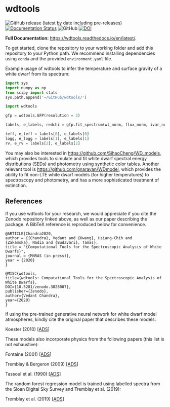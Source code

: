 # wdtools
![GitHub release (latest by date including pre-releases)](https://img.shields.io/github/v/release/vedantchandra/wdtools?include_prereleases)
[![Documentation Status](https://readthedocs.org/projects/wdtools/badge/?version=latest)](https://wdtools.readthedocs.io/en/latest/?badge=latest)
![GitHub](https://img.shields.io/github/license/vedantchandra/wdtools)
[![DOI](https://zenodo.org/badge/DOI/10.5281/zenodo.3828007.svg)](https://doi.org/10.5281/zenodo.3828007)

**Full Documentation:** https://wdtools.readthedocs.io/en/latest/. 

To get started, clone the repository to your working folder and add this repository to your Python path. We recommend installing dependencies using ``conda`` and the provided ``environment.yaml`` file. 

Example usage of wdtools to infer the temperature and surface gravity of a white dwarf from its spectrum:

``` python
import sys
import numpy as np
from scipy import stats
sys.path.append('~/GitHub/wdtools/')

import wdtools

gfp = wdtools.GFP(resolution = 3)

labels, e_labels, redchi = gfp.fit_spectrum(wl_norm, flux_norm, ivar_norm, init = 'de', make_plot = True)

teff, e_teff = labels[0], e_labels[0]
logg, e_logg = labels[1], e_labels[1]
rv, e_rv = labels[2], e_labels[2]
```

You may also be interested in https://github.com/SihaoCheng/WD_models, which provides tools to simulate and fit white dwarf spectral energy distributions (SEDs) and photometry using synthetic color tables. Another relevant tool is https://github.com/gnarayan/WDmodel, which provides the ability to fit non-LTE white dwarf models (for higher temperatures) to spectroscopy and photometry, and has a more sophisticated treatment of extinction. 

## References

If you use wdtools for your research, we would appreciate if you cite the Zenodo repository linked above, as well as our paper describing the package. A BibTeX reference is reproduced below for convenience. 

```
@ARTICLE{Chandra2020,
author = {{Chandra}, Vedant and {Hwang}, Hsiang-Chih and
{Zakamska}, Nadia and {Budavari}, Tamas},
title = "{Computational Tools for the Spectroscopic Analysis of White Dwarfs}",
journal = {MNRAS (in press)},
year = {2020}
}

@MISC{wdtools, 
title={wdtools: Computational Tools for the Spectroscopic Analysis of White Dwarfs}, 
DOI={10.5281/zenodo.3828007}, 
publisher={Zenodo}, 
author={Vedant Chandra}, 
year={2020}
}
```


If using the pre-trained generative neural network for white dwarf model atmospheres, kindly cite the original paper that describes these models: 

Koester (2010) [[ADS](https://ui.adsabs.harvard.edu/abs/2010MmSAI..81..921K/abstract)]

These models also incorporate physics from the following papers (this list is not exhaustive):

Fontaine (2001) [[ADS](https://ui.adsabs.harvard.edu/abs/2001PASP..113..409F/abstract)]

Tremblay & Bergeron (2009) [[ADS](https://ui.adsabs.harvard.edu/abs/2009ApJ...696.1755T/abstract)]

Tassoul et al. (1990) [[ADS](https://ui.adsabs.harvard.edu/abs/1990ApJS...72..335T/abstract)]

The random forest regression model is trained using labelled spectra from the Sloan Digital Sky Survey and Tremblay et al. (2019):

Tremblay et al. (2019) [[ADS](https://ui.adsabs.harvard.edu/abs/2019MNRAS.482.5222T/abstract)]


